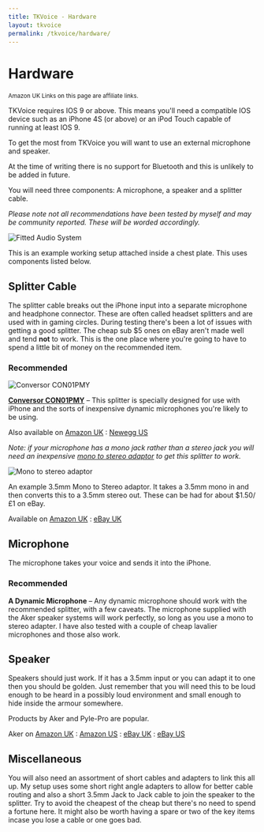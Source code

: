 ```yaml
---
title: TKVoice - Hardware
layout: tkvoice
permalink: /tkvoice/hardware/
---
```

# Hardware

<p class="text-muted"><small>Amazon UK Links on this page are affiliate links.</small></p>

TKVoice requires IOS 9 or above.  This means you'll need a compatible IOS device such as an iPhone 4S (or above) or an iPod Touch capable of running at least IOS 9.

To get the most from TKVoice you will want to use an external microphone and speaker.

At the time of writing there is no support for Bluetooth and this is unlikely to be added in future.

You will need three components: A microphone, a speaker and a splitter cable.

_Please note not all recommendations have been tested by myself and may be community reported.  These will be worded accordingly._

<img class="padded center"
		alt="Fitted Audio System"
		src="/images/tkvoice/Hardware.jpg"
	  srcset="/images/tkvoice/Hardware.jpg 1x, /images/tkvoice/Hardware-2.jpg 2x" />

<div class="text-muted text-center">This is an example working setup attached inside a chest plate.  This uses components listed below.</div>

## Splitter Cable
The splitter cable breaks out the iPhone input into a separate microphone and headphone connector.  These are often called headset splitters and are used with in gaming circles.  During testing there's been a lot of issues with getting a good splitter.  The cheap sub $5 ones on eBay aren't made well and tend **not** to work.  This is the one place where you're going to have to spend a little bit of money on the recommended item.

### Recommended

<img class="padded center"
 		alt="Conversor CON01PMY"
 		src="/images/tkvoice/Splitter.jpg"
 	  srcset="/images/tkvoice/Splitter.jpg 1x, /images/tkvoice/Splitter-2.jpg 2x" />

**[Conversor CON01PMY](https://www.conversorproducts.com/microphone-headset-adapter-cable-for-ios-devices-battery.html)** &ndash; This splitter is specially designed for use with iPhone and the sorts of inexpensive dynamic microphones you're likely to be using.  

Also available on [Amazon UK](http://www.amazon.co.uk/gp/product/B00NJU5YYK/ref=as_li_tl?ie=UTF8&camp=1634&creative=19450&creativeASIN=B00NJU5YYK&linkCode=as2&tag=husbfathgeek-21) : [Newegg US](http://www.newegg.com/Product/Product.aspx?Item=9SIA8CN3170546&cm_re=conversor-_-9SIA8CN3170546-_-Product)

_Note: if your microphone has a mono jack rather than a stereo jack you will need an inexpensive [mono to stereo adaptor](http://www.ebay.co.uk/itm/3-5mm-MONO-Jack-Socket-Female-to-3-5mm-STEREO-Plug-Male-Adaptor-Connector-/370861911048?hash=item565917ac08:g:FdIAAOSwbqpT7i-x) to get this splitter to work._

<img class="padded center"
 		alt="Mono to stereo adaptor"
 		src="/images/tkvoice/MonoStereo.jpg"
 	  srcset="/images/tkvoice/MonoStereo.jpg 1x, /images/tkvoice/MonoStereo-2.jpg 2x" />
<div class="text-muted text-center">An example 3.5mm Mono to Stereo adaptor.  It takes a 3.5mm mono in and then converts this to a 3.5mm stereo out.  These can be had for about $1.50/£1 on eBay.</div>

Available on [Amazon UK](http://www.amazon.co.uk/gp/product/B007C3VTJO/ref=as_li_tl?ie=UTF8&camp=1634&creative=19450&creativeASIN=B007C3VTJO&linkCode=as2&tag=husbfathgeek-21) : [eBay UK](http://rover.ebay.com/rover/1/710-53481-19255-0/1?icep_ff3=2&pub=5575185585&toolid=10001&campid=5337897308&customid=&icep_item=370861911048&ipn=psmain&icep_vectorid=229508&kwid=902099&mtid=824&kw=lg)

## Microphone
The microphone takes your voice and sends it into the iPhone.

### Recommended
**A Dynamic Microphone** &ndash; Any dynamic microphone should work with the recommended splitter, with a few caveats.  The microphone supplied with the Aker speaker systems will work perfectly, so long as you use a mono to stereo adapter.  I have also tested with a couple of cheap lavalier microphones and those also work.

## Speaker
Speakers should just work. If it has a 3.5mm input or you can adapt it to one then you should be golden.  Just remember that you will need this to be loud enough to be heard in a possibly loud environment and small enough to hide inside the armour somewhere.

Products by Aker and Pyle-Pro are popular.

Aker on [Amazon UK](http://www.amazon.co.uk/gp/product/B007OSRTNW/ref=as_li_tl?ie=UTF8&camp=1634&creative=19450&creativeASIN=B007OSRTNW&linkCode=as2&tag=husbfathgeek-21) :  [Amazon US](https://www.amazon.com/Waistband-Microphone-Amplifier-Presentations-Instructors/dp/B00OINN71E/ref=sr_1_1?ie=UTF8&qid=1465633414&sr=8-1&keywords=aker+1505) : [eBay UK](http://rover.ebay.com/rover/1/710-53481-19255-0/1?icep_ff3=2&pub=5575185585&toolid=10001&campid=5337897308&customid=&icep_item=191735450023&ipn=psmain&icep_vectorid=229508&kwid=902099&mtid=824&kw=lg) : [eBay US](http://rover.ebay.com/rover/1/711-53200-19255-0/1?ff3=4&pub=5575185585&toolid=10001&campid=5337897308&customid=&mpre=http%3A%2F%2Fwww.ebay.com%2Fsch%2Fi.html%3F_from%3DR40%26_trksid%3Dp2047675.m570.l1313.TR12.TRC2.A0.H0.Xaker%2B1505.TRS0%26_nkw%3Daker%2B1505%26_sacat%3D0)

## Miscellaneous
You will also need an assortment of short cables and adapters to link this all up.  My setup uses some short right angle adapters to allow for better cable routing and also a short 3.5mm Jack to Jack cable to join the speaker to the splitter.  Try to avoid the cheapest of the cheap but there's no need to spend a fortune here.  It might also be worth having a spare or two of the key items incase you lose a cable or one goes bad.
